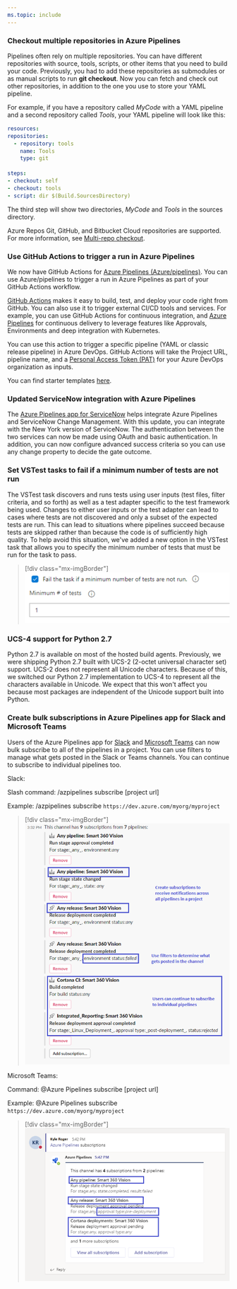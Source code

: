 ```yaml
---
ms.topic: include
---
```


### Checkout multiple repositories in Azure Pipelines

Pipelines often rely on multiple repositories. You can have different repositories with source, tools, scripts, or other items that you need to build your code. Previously, you had to add these repositories as submodules or as manual scripts to run **git checkout**. Now you can fetch and check out other repositories, in addition to the one you use to store your YAML pipeline. 

For example, if you have a repository called *MyCode* with a YAML pipeline and a second repository called *Tools*, your YAML pipeline will look like this:

```yaml
resources:
repositories:
  - repository: tools
    name: Tools
    type: git

steps:
- checkout: self
- checkout: tools
- script: dir $(Build.SourcesDirectory)
```

The third step will show two directories, *MyCode* and *Tools* in the sources directory.

Azure Repos Git, GitHub, and Bitbucket Cloud repositories are supported. For more information, see [Multi-repo checkout](/azure/devops/pipelines/repos/multi-repo-checkout).

### Use GitHub Actions to trigger a run in Azure Pipelines

We now have GitHub Actions for [Azure Pipelines (Azure/pipelines)](https://github.com/Azure/pipelines). You can use Azure/pipelines to trigger a run in Azure Pipelines as part of your GitHub Actions workflow.

[GitHub Actions](https://help.github.com/en/actions/automating-your-workflow-with-github-actions/about-github-actions) makes it easy to build, test, and deploy your code right from GitHub. You can also use it to trigger external CI/CD tools and services. For example, you can use GitHub Actions for continuous integration, and [Azure Pipelines](https://azure.microsoft.com/services/devops/pipelines/?nav=min) for continuous delivery to leverage features like Approvals, Environments and deep integration with Kubernetes.

You can use this action to trigger a specific pipeline (YAML or classic release pipeline) in Azure DevOps. GitHub Actions will take the Project URL, pipeline name, and a [Personal Access Token (PAT)](/azure/devops/organizations/accounts/use-personal-access-tokens-to-authenticate?tabs=preview-page&view=azure-devops) for your Azure DevOps organization as inputs.

You can find starter templates [here](https://github.com/Azure/actions-workflow-samples/tree/master/AzurePipelines).

### Updated ServiceNow integration with Azure Pipelines

The [Azure Pipelines app for ServiceNow](https://store.servicenow.com/sn_appstore_store.do#!/store/application/fa788cb5dbb5630040669c27db961940/4.161.0?referer=sn_appstore_store.do%23!%2Fstore%2Fsearch%3Fq%3Dazure%2520devops) helps integrate Azure Pipelines and ServiceNow Change Management. With this update, you can integrate with the New York version of ServiceNow. The authentication between the two services can now be made using OAuth and basic authentication. In addition, you can now configure advanced success criteria so you can use any change property to decide the gate outcome.

### Set VSTest tasks to fail if a minimum number of tests are not run

The VSTest task discovers and runs tests using user inputs (test files, filter criteria, and so forth) as well as a test adapter specific to the test framework being used. Changes to either user inputs or the test adapter can lead to cases where tests are not discovered and only a subset of the expected tests are run. This can lead to situations where pipelines succeed because tests are skipped rather than because the code is of sufficiently high quality. To help avoid this situation, we've added a new option in the VSTest task that allows you to specify the minimum number of tests that must be run for the task to pass.

> [!div class="mx-imgBorder"]
> ![Set VSTest tasks to fail if a minimum number of tests are not run.](../../media/161_01.png)

### UCS-4 support for Python 2.7 

Python 2.7 is available on most of the hosted build agents. Previously, we were shipping Python 2.7 built with UCS-2 (2-octet universal character set) support. UCS-2 does not represent all Unicode characters. Because of this, we switched our Python 2.7 implementation to UCS-4 to represent all the characters available in Unicode. We expect that this won't affect you because most packages are independent of the Unicode support built into Python.

### Create bulk subscriptions in Azure Pipelines app for Slack and Microsoft Teams

Users of the Azure Pipelines app for [Slack](https://azchatopprodcus1.azchatops.visualstudio.com/_slack/installslackapp) and [Microsoft Teams](https://appsource.microsoft.com/product/office/WA200000055?src=wnblogmar2018) can now bulk subscribe to all of the pipelines in a project. You can use filters to manage what gets posted in the Slack or Teams channels. You can continue to subscribe to individual pipelines too.

Slack:

Slash command: /azpipelines subscribe [project url] ​

Example: /azpipelines subscribe `https://dev.azure.com/myorg/myproject​`

> [!div class="mx-imgBorder"]
> ![Create bulk subscriptions in Azure Pipelines app for Slack.](../../media/161_02.png)

Microsoft Teams:

Command: @Azure Pipelines subscribe [project url] ​

Example: @Azure Pipelines subscribe `https://dev.azure.com/myorg/myproject​`

> [!div class="mx-imgBorder"]
> ![Create bulk subscriptions in Azure Pipelines app for Microsoft Teams.](../../media/161_03.png)